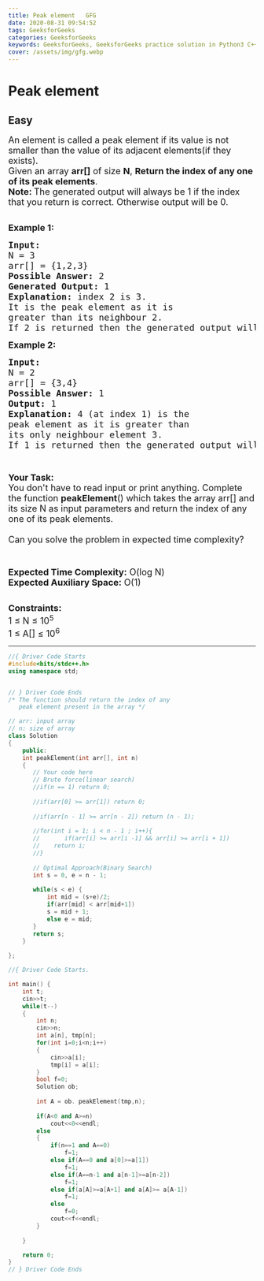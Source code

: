 ```yaml
---
title: Peak element   GFG
date: 2020-08-31 09:54:52
tags: GeeksforGeeks
categories: GeeksforGeeks
keywords: GeeksforGeeks, GeeksforGeeks practice solution in Python3 C++ Java, Peak element - GFG solution
cover: /assets/img/gfg.webp
---
```



# Peak element
## Easy
<div class="problems_problem_content__Xm_eO"><p><span style="font-size:18px">An element is called a peak element if its value&nbsp;is not smaller than the value of&nbsp;its adjacent elements(if they exists).<br>
Given an array <strong>arr[]</strong> of size&nbsp;<strong>N</strong>,&nbsp;<strong>Return the index of any one of its&nbsp;peak elements</strong>.<br>
<strong>Note:&nbsp;</strong>The generated output will always be&nbsp;1 if the index that you&nbsp;return is correct. Otherwise output will be 0.&nbsp;</span></p>

<p><br>
<strong><span style="font-size:18px">Example 1:</span></strong></p>

<pre><strong><span style="font-size:18px">Input: 
</span></strong><span style="font-size:18px">N = 3
arr[] = {1,2,3}
</span><strong><span style="font-size:18px">Possible Answer: </span></strong><span style="font-size:18px">2
<strong>Generated Output:</strong> 1
<strong>Explanation:</strong> index 2 is 3.
It is the peak element as it is 
greater than its neighbour 2.
If 2 is returned then the generated output will be 1 else 0.</span>
</pre>

<p><strong><span style="font-size:18px">Example 2:</span></strong></p>

<pre><strong><span style="font-size:18px">Input:
</span></strong><span style="font-size:18px">N = 2
arr[] = {3,4}
</span><strong><span style="font-size:18px">Possible Answer: </span></strong><span style="font-size:18px">1
<strong>Output: </strong>1<strong>
Explanation: </strong>4 (at index 1) is the 
peak element as it is greater than 
its only neighbour element 3.
</span><span style="font-size:18px">If 1 is returned then the generated output will be 1 else 0.</span>
</pre>

<p>&nbsp;</p>

<p><strong><span style="font-size:18px">Your Task:</span></strong><br>
<span style="font-size:18px">You don't have to read&nbsp;input or print anything. Complete the function <strong>peakElement</strong>() which takes the array arr[] and its size N as input parameters and return the&nbsp;index of any one of its peak elements.<br>
<br>
Can you solve the problem in expected time complexity?</span></p>

<p>&nbsp;</p>

<p><span style="font-size:18px"><strong>Expected Time Complexity:</strong>&nbsp;O(log N)<br>
<strong>Expected Auxiliary Space:</strong>&nbsp;O(1)</span></p>

<p><br>
<span style="font-size:18px"><strong>Constraints:</strong><br>
1 ≤ N ≤ 10<sup>5</sup><br>
1 ≤ A[] ≤ 10<sup>6</sup></span></p>
</div>

---




```cpp
//{ Driver Code Starts
#include<bits/stdc++.h>
using namespace std;


// } Driver Code Ends
/* The function should return the index of any
   peak element present in the array */

// arr: input array
// n: size of array
class Solution
{
    public:
    int peakElement(int arr[], int n)
    {
       // Your code here
       // Brute force(linear search)
       //if(n == 1) return 0;
       
       //if(arr[0] >= arr[1]) return 0;
       
       //if(arr[n - 1] >= arr[n - 2]) return (n - 1);
       
       //for(int i = 1; i < n - 1 ; i++){
       //       if(arr[i] >= arr[i -1] && arr[i] >= arr[i + 1])
       //    return i;
       //}
       
       // Optimal Approach(Binary Search)
       int s = 0, e = n - 1;
       
       while(s < e) {
           int mid = (s+e)/2;
           if(arr[mid] < arr[mid+1]) 
           s = mid + 1;
           else e = mid;
       }
       return s;
    }
    
};

//{ Driver Code Starts.

int main() {
	int t;
	cin>>t;
	while(t--)
	{
		int n;
		cin>>n;
		int a[n], tmp[n];
		for(int i=0;i<n;i++)
		{
			cin>>a[i];
			tmp[i] = a[i];
		}
		bool f=0;
		Solution ob;
		
		int A = ob. peakElement(tmp,n);
		
		if(A<0 and A>=n)
		    cout<<0<<endl;
		else
		{
    		if(n==1 and A==0)
    		    f=1;
    		else if(A==0 and a[0]>=a[1])
    		    f=1;
    		else if(A==n-1 and a[n-1]>=a[n-2])
    		    f=1;
    		else if(a[A]>=a[A+1] and a[A]>= a[A-1])
    		    f=1;
    		else
    		    f=0;
    		cout<<f<<endl;
		}
		
	}

	return 0;
}
// } Driver Code Ends
```
